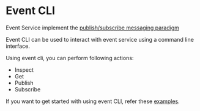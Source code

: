 Event CLI
=========================

Event Service implement the [publish/subscribe messaging paradigm](https://en.wikipedia.org/wiki/Publish%E2%80%93subscribe_pattern)

Event CLI can be used to interact with event service using a command line interface.

Using event cli, you can perform following actions:
* Inspect
* Get
* Publish
* Subscribe

If you want to get started with using event CLI, refer these [examples](https://tmtsoftware.github.io/csw-prod/apps/csweventcli.html).